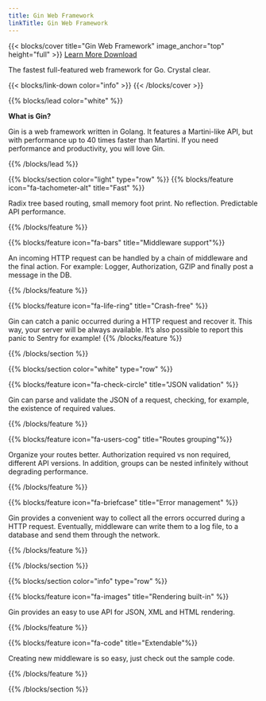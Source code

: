 ```yaml
---
title: Gin Web Framework
linkTitle: Gin Web Framework
---
```


{{< blocks/cover title="Gin Web Framework" image_anchor="top" height="full" >}}
<a class="btn btn-lg btn-primary me-3 mb-4" href="/docs/"> Learn More
<i class="fas fa-arrow-alt-circle-right ms-2"></i> </a>
<a class="btn btn-lg btn-secondary text-dark me-3 mb-4" href="https://github.com/gin-gonic/gin/releases">
Download <i class="fab fa-github ms-2 "></i> </a>

<p class="lead mt-5">The fastest full-featured web framework for Go. Crystal clear.</p>

{{< blocks/link-down color="info" >}} {{< /blocks/cover >}}

{{% blocks/lead color="white" %}}

**What is Gin?**

Gin is a web framework written in Golang. It features a Martini-like API, but
with performance up to 40 times faster than Martini. If you need performance and
productivity, you will love Gin.

{{% /blocks/lead %}}

{{% blocks/section color="light" type="row" %}}
{{% blocks/feature icon="fa-tachometer-alt" title="Fast" %}}

Radix tree based routing, small memory foot print. No reflection. Predictable
API performance.

{{% /blocks/feature %}}

{{% blocks/feature icon="fa-bars" title="Middleware support"%}}

An incoming HTTP request can be handled by a chain of middleware and the final
action. For example: Logger, Authorization, GZIP and finally post a message in
the DB.

{{% /blocks/feature %}}

{{% blocks/feature icon="fa-life-ring" title="Crash-free"  %}}

Gin can catch a panic occurred during a HTTP request and recover it. This way,
your server will be always available. It’s also possible to report this panic to
Sentry for example! {{% /blocks/feature %}}

{{% /blocks/section %}}

{{% blocks/section color="white" type="row" %}}

{{% blocks/feature icon="fa-check-circle" title="JSON validation" %}}

Gin can parse and validate the JSON of a request, checking, for example, the
existence of required values.

{{% /blocks/feature %}}

{{% blocks/feature icon="fa-users-cog" title="Routes grouping"%}}

Organize your routes better. Authorization required vs non required, different
API versions. In addition, groups can be nested infinitely without degrading
performance.

{{% /blocks/feature %}}

{{% blocks/feature icon="fa-briefcase" title="Error management"  %}}

Gin provides a convenient way to collect all the errors occurred during a HTTP
request. Eventually, middleware can write them to a log file, to a database and
send them through the network.

{{% /blocks/feature %}}

{{% /blocks/section %}}

{{% blocks/section color="info" type="row" %}}

{{% blocks/feature icon="fa-images" title="Rendering built-in" %}}

Gin provides an easy to use API for JSON, XML and HTML rendering.

{{% /blocks/feature %}}

{{% blocks/feature icon="fa-code" title="Extendable"%}}

Creating new middleware is so easy, just check out the sample code.

{{% /blocks/feature %}}

{{% /blocks/section %}}
